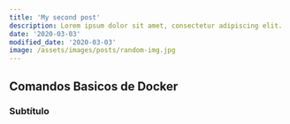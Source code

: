 ```yaml
---
title: 'My second post'
description: Lorem ipsum dolor sit amet, consectetur adipiscing elit.
date: '2020-03-03'
modified_date: '2020-03-03'
image: /assets/images/posts/random-img.jpg
---
```


## Comandos Basicos de Docker
### Subtítulo

